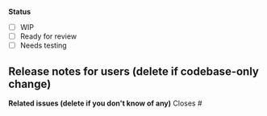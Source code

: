 <!-- FILL OUT THE BELOW FORM OR YOUR PR WILL BE CLOSED -->

**Status**

- [ ] WIP
- [ ] Ready for review
- [ ] Needs testing

## **Release notes for users (delete if codebase-only change)**

**Related issues (delete if you don't know of any)**
Closes #

<!-- If there are UI changes please share mobile-responsive and desktop screenshots or recordings. -->
